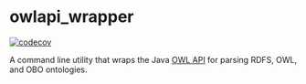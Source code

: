 # owlapi_wrapper

[![codecov](https://codecov.io/gh/alexskr/owlapi_wrapper/graph/badge.svg?token=2YD4PHZYEK)](https://codecov.io/gh/alexskr/owlapi_wrapper)

A command line utility that wraps the Java [OWL API](https://github.com/owlcs/owlapi) for parsing RDFS, OWL, and OBO ontologies. 

